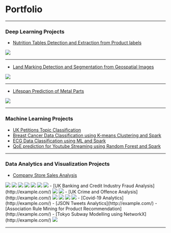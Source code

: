 # Portfolio

---

### Deep Learning Projects 

- [Nutrition Tables Detection and Extraction from Product labels](/sample_page)
<img src="images/val_batch2_pred.jpg?raw=true"/>

---
- [Land Marking Detection and Segmentation from Geospatial Images](/pdf/sample_presentation.pdf)
<img src="images/forportfolio.png?raw=true"/>

---
- [Lifespan Prediction of Metal Parts](http://example.com/)
<img src="images/dummy_thumbnail.jpg?raw=true"/>

---

### Machine Learning Projects

- [UK Petitions Topic Classification](http://example.com/)
- [Breast Cancer Data Classification using K-means Clustering and Spark](http://example.com/)
- [ECG Data Classification using ML and Spark](http://example.com/)
- [QoE prediction for Youtube Streaming using Random Forest and Spark](http://example.com/)

---

### Data Analytics and Visualization Projects

- [Company Store Sales Analysis](http://example.com/)
<img src="images/volume_segmentation.png?raw=true"/>
<img src="images/dailyCustomers_40 stores.png?raw=true"/>
<img src="images/high_and_medium_volume.png?raw=true"/>
<img src="images/low_volume_stores.PNG?raw=true"/>
<img src="images/heatmap_40stores.png?raw=true"/>
<img src="images/boxplots_new.png?raw=true"/>
<img src="images/radar_subplots_new.png?raw=true"/>
- [UK Banking and Credit Industry Fraud Analysis](http://example.com/)
<img src="images/Advancefeefraud.png?raw=true"/>
<img src="images/consumerfraud.png?raw=true"/>
- [UK Crime and Offence Analysis](http://example.com/)
<img src="images/areavsoffences.png?raw=true"/>
<img src="images/areavspoplrate.png?raw=true"/>
<img src="images/df2areavsoffence.png?raw=true"/>
<img src="images/df2areavspoplrate.png?raw=true"/>
- [Covid-19 Analytics](http://example.com/)
- [JSON Tweets Analytics](http://example.com/)
- [Association Rule Mining for Product Recommendation](http://example.com/)
- [Tokyo Subway Modelling using NetworkX](http://example.com/)
<img src="images/nodes.png?raw=true"/>

---
